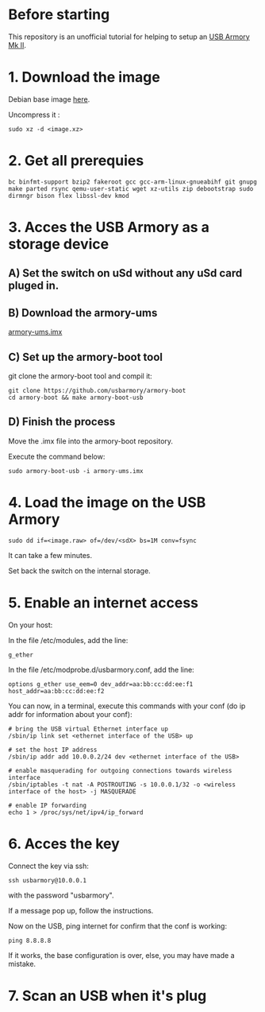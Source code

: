 # Before starting
This repository is an unofficial tutorial for helping to setup an [USB Armory Mk II](https://github.com/usbarmory/usbarmory/wiki/Mk-II-Introduction).

# 1. Download the image
Debian base image [here](https://github.com/usbarmory/usbarmory/wiki/Available-images).

Uncompress it :

    sudo xz -d <image.xz>

# 2. Get all prerequies

    bc binfmt-support bzip2 fakeroot gcc gcc-arm-linux-gnueabihf git gnupg make parted rsync qemu-user-static wget xz-utils zip debootstrap sudo dirmngr bison flex libssl-dev kmod
    
# 3. Acces the USB Armory as a storage device
## A) Set the switch on uSd without any uSd card pluged in.

## B) Download the armory-ums
[armory-ums.imx](https://github.com/usbarmory/armory-ums/releases)

## C) Set up the armory-boot tool
git clone the armory-boot tool and compil it:

    git clone https://github.com/usbarmory/armory-boot
    cd armory-boot && make armory-boot-usb
    
## D) Finish the process
Move the .imx file into the armory-boot repository.

Execute the command below:

    sudo armory-boot-usb -i armory-ums.imx
    
# 4. Load the image on the USB Armory

    sudo dd if=<image.raw> of=/dev/<sdX> bs=1M conv=fsync

It can take a few minutes.

Set back the switch on the internal storage.

# 5. Enable an internet access
On your host:

In the file /etc/modules, add the line:

    g_ether
    
In the file /etc/modprobe.d/usbarmory.conf, add the line:

    options g_ether use_eem=0 dev_addr=aa:bb:cc:dd:ee:f1 host_addr=aa:bb:cc:dd:ee:f2
    
You can now, in a terminal, execute this commands with your conf (do ip addr for information about your conf):

    # bring the USB virtual Ethernet interface up
    /sbin/ip link set <ethernet interface of the USB> up
    
    # set the host IP address
    /sbin/ip addr add 10.0.0.2/24 dev <ethernet interface of the USB>
    
    # enable masquerading for outgoing connections towards wireless interface
    /sbin/iptables -t nat -A POSTROUTING -s 10.0.0.1/32 -o <wireless interface of the host> -j MASQUERADE
    
    # enable IP forwarding
    echo 1 > /proc/sys/net/ipv4/ip_forward


# 6. Acces the key
Connect the key via ssh:

    ssh usbarmory@10.0.0.1
    
with the password "usbarmory".

If a message pop up, follow the instructions.

Now on the USB, ping internet for confirm that the conf is working:

    ping 8.8.8.8
    
If it works, the base configuration is over, else, you may have made a mistake.

# 7. Scan an USB when it's plug

    

